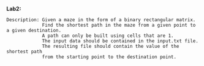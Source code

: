 **Lab2:**

    Description: Given a maze in the form of a binary rectangular matrix.
                 Find the shortest path in the maze from a given point to a given destination.
                 A path can only be built using cells that are 1.
                 The input data should be contained in the input.txt file.
                 The resulting file should contain the value of the shortest path
                 from the starting point to the destination point.